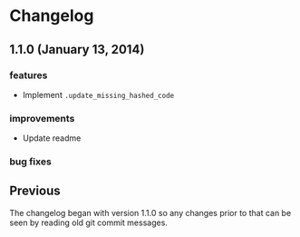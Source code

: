 # Changelog

## 1.1.0 (January 13, 2014)

### features

- Implement `.update_missing_hashed_code`

### improvements

- Update readme

### bug fixes

## Previous

The changelog began with version 1.1.0 so any changes prior to that
can be seen by reading old git commit messages.
